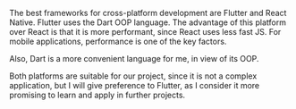 The best frameworks for cross-platform development are Flutter and React Native.
Flutter uses the Dart OOP language. The advantage of this platform over React is that it is more performant, 
since React uses less fast JS. For mobile applications, performance is one of the key factors.

Also, Dart is a more convenient language for me, in view of its OOP.

Both platforms are suitable for our project, since it is not a complex application, but I will give preference 
to Flutter, as I consider it more promising to learn and apply in further projects.
